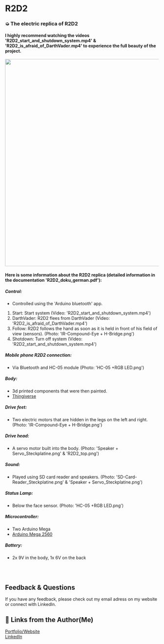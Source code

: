 # R2D2
### ➭ The electric replica of R2D2
#### I highly recommend watching the videos 'R2D2_start_and_shutdown_system.mp4' & 'R2D2_is_afraid_of_DarthVader.mp4' to experience the full beauty of the project.

<img src="png/R2D2_cover.png" width="546" height="680">

#### Here is some information about the R2D2 replica (detailed information in the documentation 'R2D2_doku_german.pdf'):

##### Control: 
- Controlled using the 'Arduino bluetooth' app.
1. Start: Start system (Video: 'R2D2_start_and_shutdown_system.mp4')
2. DarthVader: R2D2 flees from DarthVader (Video: 'R2D2_is_afraid_of_DarthVader.mp4')
3. Follow: R2D2 follows the hand as soon as it is held in front of his field of view (sensors). (Photo: 'IR-Compound-Eye + H-Bridge.png')
4. Shotdown: Turn off system (Video: 'R2D2_start_and_shutdown_system.mp4')

##### Mobile phone R2D2 connection: 
- Via Bluetooth and HC-05 module (Photo: 'HC-05 +RGB LED.png')

##### Body: 
- 3d printed components that were then painted.
- [Thingiverse](https://www.thingiverse.com/thing:11594)

##### Drive feet: 
- Two electric motors that are hidden in the legs on the left and right. (Photo: 'IR-Compound-Eye + H-Bridge.png')

##### Drive head: 
- A servo motor built into the body. (Photo: 'Speaker + Servo_Steckplatine.png' & 'R2D2_top.png')

##### Sound: 
- Played using SD card reader and speakers. (Photo: 'SD-Card-Reader_Steckplatine.png' & 'Speaker + Servo_Steckplatine.png')

##### Status Lamp: 
- Below the face sensor. (Photo: 'HC-05 +RGB LED.png')

##### Microcontroller: 
- Two Arduino Mega 
- [Arduino Mega 2560](https://store.arduino.cc/products/arduino-mega-2560-rev3)

##### Battery: 
- 2x 9V in the body, 1x 6V on the back


<br/><br/>
## Feedback & Questions

If you have any feedback, please check out my email adress on my website or connect with LinkedIn. 

## 🔗 Links from the Author(Me)
[Portfolio/Website](https://thejk.de/)<br/>
[LinkedIn](https://www.linkedin.com/in/jk05/)
